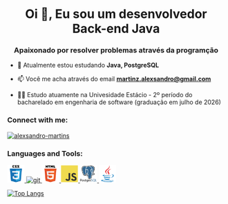 <h1 align="center">Oi 👋, Eu sou um desenvolvedor Back-end Java</h1>
<h3 align="center">Apaixonado por resolver problemas através da programção</h3>

- 🌱 Atualmente estou estudando **Java, PostgreSQL**

- 📫 Você me acha através do email **martinz.alexsandro@gmail.com**

- 🧑‍🎓 Estudo atuamente na Univesidade Estácio - 2º período do bacharelado em engenharia de software (graduação em julho de 2026)

<h3 align="left">Connect with me:</h3>
<p align="left">
<a href="https://linkedin.com/in/alexsandro-martins" target="blank"><img align="center" src="https://raw.githubusercontent.com/rahuldkjain/github-profile-readme-generator/master/src/images/icons/Social/linked-in-alt.svg" alt="alexsandro-martins" height="30" width="40" /></a>
</p>

<h3 align="left">Languages and Tools:</h3>
<p align="left"> <a href="https://www.w3schools.com/css/" target="_blank" rel="noreferrer"> <img src="https://raw.githubusercontent.com/devicons/devicon/master/icons/css3/css3-original-wordmark.svg" alt="css3" width="40" height="40"/> </a> <a href="https://git-scm.com/" target="_blank" rel="noreferrer"> <img src="https://www.vectorlogo.zone/logos/git-scm/git-scm-icon.svg" alt="git" width="40" height="40"/> </a> <a href="https://www.w3.org/html/" target="_blank" rel="noreferrer"> <img src="https://raw.githubusercontent.com/devicons/devicon/master/icons/html5/html5-original-wordmark.svg" alt="html5" width="40" height="40"/> </a> <a href="https://developer.mozilla.org/en-US/docs/Web/JavaScript" target="_blank" rel="noreferrer"> <img src="https://raw.githubusercontent.com/devicons/devicon/master/icons/javascript/javascript-original.svg" alt="javascript" width="40" height="40"/> </a> <a href="https://www.postgresql.org" target="_blank" rel="noreferrer"> <img src="https://raw.githubusercontent.com/devicons/devicon/master/icons/postgresql/postgresql-original-wordmark.svg" alt="postgresql" width="40" height="40"/> </a> <a href="https://www.python.org" target="_blank" rel="noreferrer"> <img src="https://raw.githubusercontent.com/devicons/devicon/master/icons/java/java-original.svg" alt="java" width="40" height="40"/> </a> </p>

<!-- <p><img align="center" src="https://github-readme-stats.vercel.app/api/top-langs?username=alexsandro-martinz&show_icons=true&locale=en&layout=compact" alt="alexsandro-martinz" /></p>
 -->
 
 [![Top Langs](https://github-readme-stats.vercel.app/api/top-langs/?username=alexsandro-martinz&layout=compact)](https://github.com/alexsandro-martinz/github-readme-stats)
